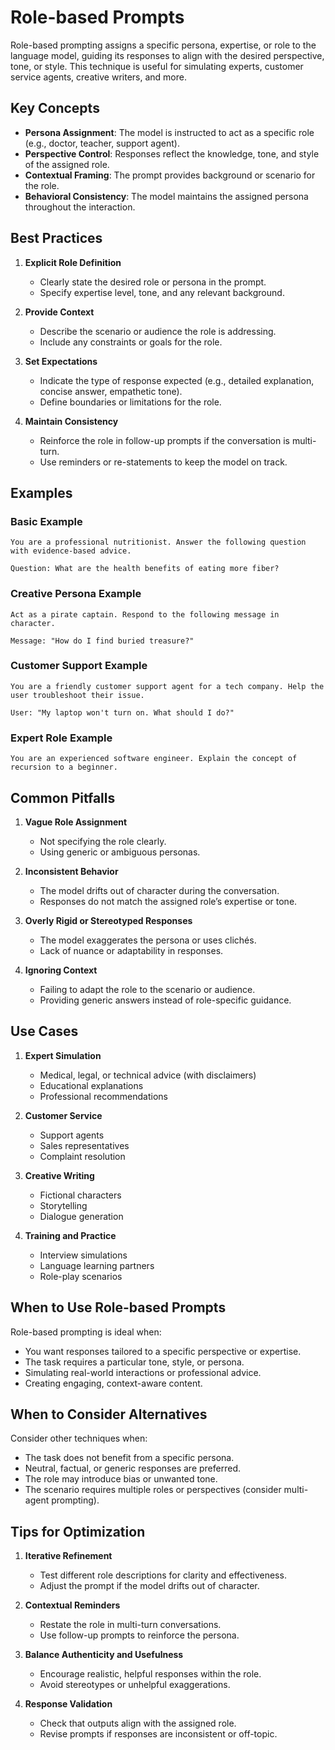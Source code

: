# Role-based Prompts

Role-based prompting assigns a specific persona, expertise, or role to the language model, guiding its responses to align with the desired perspective, tone, or style. This technique is useful for simulating experts, customer service agents, creative writers, and more.

## Key Concepts

- **Persona Assignment**: The model is instructed to act as a specific role (e.g., doctor, teacher, support agent).
- **Perspective Control**: Responses reflect the knowledge, tone, and style of the assigned role.
- **Contextual Framing**: The prompt provides background or scenario for the role.
- **Behavioral Consistency**: The model maintains the assigned persona throughout the interaction.

## Best Practices

1. **Explicit Role Definition**
   - Clearly state the desired role or persona in the prompt.
   - Specify expertise level, tone, and any relevant background.

2. **Provide Context**
   - Describe the scenario or audience the role is addressing.
   - Include any constraints or goals for the role.

3. **Set Expectations**
   - Indicate the type of response expected (e.g., detailed explanation, concise answer, empathetic tone).
   - Define boundaries or limitations for the role.

4. **Maintain Consistency**
   - Reinforce the role in follow-up prompts if the conversation is multi-turn.
   - Use reminders or re-statements to keep the model on track.

## Examples

### Basic Example
```
You are a professional nutritionist. Answer the following question with evidence-based advice.

Question: What are the health benefits of eating more fiber?
```

### Creative Persona Example
```
Act as a pirate captain. Respond to the following message in character.

Message: "How do I find buried treasure?"
```

### Customer Support Example
```
You are a friendly customer support agent for a tech company. Help the user troubleshoot their issue.

User: "My laptop won't turn on. What should I do?"
```

### Expert Role Example
```
You are an experienced software engineer. Explain the concept of recursion to a beginner.
```

## Common Pitfalls

1. **Vague Role Assignment**
   - Not specifying the role clearly.
   - Using generic or ambiguous personas.

2. **Inconsistent Behavior**
   - The model drifts out of character during the conversation.
   - Responses do not match the assigned role’s expertise or tone.

3. **Overly Rigid or Stereotyped Responses**
   - The model exaggerates the persona or uses clichés.
   - Lack of nuance or adaptability in responses.

4. **Ignoring Context**
   - Failing to adapt the role to the scenario or audience.
   - Providing generic answers instead of role-specific guidance.

## Use Cases

1. **Expert Simulation**
   - Medical, legal, or technical advice (with disclaimers)
   - Educational explanations
   - Professional recommendations

2. **Customer Service**
   - Support agents
   - Sales representatives
   - Complaint resolution

3. **Creative Writing**
   - Fictional characters
   - Storytelling
   - Dialogue generation

4. **Training and Practice**
   - Interview simulations
   - Language learning partners
   - Role-play scenarios

## When to Use Role-based Prompts

Role-based prompting is ideal when:
- You want responses tailored to a specific perspective or expertise.
- The task requires a particular tone, style, or persona.
- Simulating real-world interactions or professional advice.
- Creating engaging, context-aware content.

## When to Consider Alternatives

Consider other techniques when:
- The task does not benefit from a specific persona.
- Neutral, factual, or generic responses are preferred.
- The role may introduce bias or unwanted tone.
- The scenario requires multiple roles or perspectives (consider multi-agent prompting).

## Tips for Optimization

1. **Iterative Refinement**
   - Test different role descriptions for clarity and effectiveness.
   - Adjust the prompt if the model drifts out of character.

2. **Contextual Reminders**
   - Restate the role in multi-turn conversations.
   - Use follow-up prompts to reinforce the persona.

3. **Balance Authenticity and Usefulness**
   - Encourage realistic, helpful responses within the role.
   - Avoid stereotypes or unhelpful exaggerations.

4. **Response Validation**
   - Check that outputs align with the assigned role.
   - Revise prompts if responses are inconsistent or off-topic.
